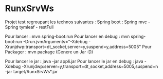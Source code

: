 RunxSrvWs
=============
Projet test regroupant les technos suivantes :
Spring boot : Spring mvc - Spring tymleaf - restFull


Pour lancer : mvn spring-boot:run
Pour lancer en debug : mvn spring-boot:run -Drun.jvmArguments="-Xdebug -Xrunjdwp:transport=dt_socket,server=y,suspend=y,address=5005"
Pour Packager : mvn package (Genere un Jar :D)

Pour lancer le jar : java -jar appli.jar
Pour lancer le jar en debug : java -Xdebug -Xrunjdwp:server=y,transport=dt_socket,address=5005,suspend=n -jar target/RunxSrvWs*.jar

